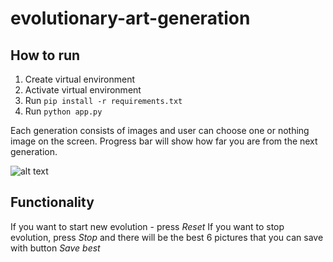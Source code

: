 # evolutionary-art-generation

## How to run
1. Create virtual environment
2. Activate virtual environment
3. Run ``` pip install -r requirements.txt ```
4. Run ``` python app.py ```

Each generation consists of images and user can choose one or nothing image on the screen. Progress bar will show how far you are from the next generation.

![alt text](assets/progress_bar.gif)

## Functionality
If you want to start new evolution - press *Reset*
If you want to stop evolution, press *Stop* and there will be the best 6 pictures that you can save with button *Save best*
